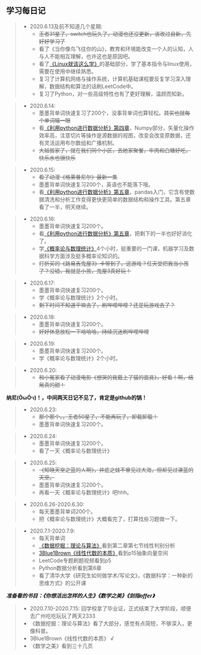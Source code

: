 学习每日记
---

>+ 2020.6.13及前不知道几个星期:
>   + ~~王者31星了，switch也玩久了，动漫也还没更新，该改过自新，先好好学习了~~
>   + 看了《当你像鸟飞往你的山》，教育和环境能改变一个人的认知，人与人不能相互理解，也许这也是原因吧。
>   + 看了[《Linux就该这么学》](https://www.linuxprobe.com/)的基础部分，学了基本指令与linux使用，需要在使用中继续熟悉。
>   + 复习了计算机网络与操作系统，计算机基础课程要反复学习深入理解，数据结构和算法的话刷LeetCode中。
>   + 复习了Python，对一些高级特性也有了更好理解，温顾而知新。

>- 2020.6.14:
>   - 墨墨背单词快速复习了200个，没事背单词也算轻松。~~其实也就每个单词瞄一眼~~
>   - 看[《利用python进行数据分析》第四章](https://github.com/apachecn/pyda-2e-zh/blob/master/4.md#%E5%88%87%E7%89%87%E7%B4%A2%E5%BC%95)，Numpy部分，矢量化操作效率高，注意切片等操作是源数据的视图，改变会改变原数据，还有灵活运用布尔数组和广播机制。
>   - ~~大姑搬家了，就在我们同个小区，去她家聚餐，牛肉和白鳝好吃，快乐水也很快乐~~

>* 2020.6.15:
>   * ~~看了动漫《格莱普尼尔》最新一集~~
>   * 墨墨背单词快速复习200个，英语也不能落下哦。
>   * 看[《利用python进行数据分析》第五章](https://github.com/apachecn/pyda-2e-zh/blob/master/5.md)，pandas入门，它含有使数据清洗和分析工作变得更快更简单的数据结构和操作工具。第五章看了一半，明天继续。

>* 2020.6.16:
>   * 墨墨背单词快速复习200个。
>   * 看[《利用python进行数据分析》第五章](https://github.com/apachecn/pyda-2e-zh/blob/master/5.md)，把剩下的一半也好好消化了。
>   * 学[《概率论与数理统计》](bilibili.com/video/BV1ot411y7mU?from=search&seid=7829238595854765335)4个小时，挺重要的一门课，机器学习及数据科学方面涉及挺多概率论知识的。
>   * ~~打折买的《路易吉鬼屋3》卡带到了，这游戏？任天堂把我当小孩了？没错，我就是小孩，鬼屋3真好玩！~~

>* 2020.6.17:
>   * 墨墨背单词快速复习200个。
>   * 学《概率论与数理统计》2个小时。
>   * ~~剩下时间不知道干嘛去了，刷哔哩哔哩？还是玩游戏去了？~~

>* 2020.6.18:
>   * 墨墨背单词快速复习200个。
>   * ~~好好休息放松一下哈哈哈，持续沉迷刷哔哩哔哩~~

>* 2020.6.19:
>   * 墨墨背单词快速复习200个。
>   * 学《概率论与数理统计》2个小时。

>* 2020.6.20:
>   * ~~和小冤家看了动漫电影《想哭的我戴上了猫的面具》，好看！啊，结局真的甜！~~

**纳尼(ÒωÓױ)！，中间两天日记不见了，肯定是github的锅！**

>* 2020.6.23:
>   * ~~那个那个。。王者50星了，不能再玩了，卸载卸载！~~
>   * 墨墨背单词快速复习200个。

>* 2020.6.24:
>   * 墨墨背单词快速复习200个。
>   * 看了一天《概率论与数理统计》

>* 2020.6.25:
>   * ~~《知晓天空之蓝的人啊》，井底之蛙不曾见过大海，但却见过湛蓝的天空。~~
>   * 墨墨背单词快速复习200个。
>   * 再看一天《概率论与数理统计》吧hhh。

>* 2020.6.26-2020.6.30:
>   * 每天墨墨背单词200个。
>   * 把《概率论与数理统计》大概看完了，打算找些习题做一下。

>* 2020.7.1-2020.7.9:
>   * 每天背单词
>   * [《数据挖掘：理论与算法》](https://next.xuetangx.com/learn/THU08091000385/THU08091000385/1516742/video/1409588)看到第二章第七节线性判别分析
>   * [3Blue1Brown《线性代数的本质》](https://www.bilibili.com/video/BV1ys411472E)看到p15抽象向量空间
>   * LeetCode专题刷题视频看到p5
>   * Python数据分析看到第6章
>   * 看了清华大学《研究生如何做学术/写论文》，《数据科学：一种新的思维方式》的公开课

***准备看的书目：《你想活出怎样的人生》《数学之美》《剑指offer》***

>* 2020.7.10-2020.7.15:
> 回学校拿了毕业证，正式结束了大学阶段，顺便去广州吃吃玩玩了两天2333
>  * 《数据挖掘：理论与算法》看了大部分，感觉有点简短，不够深入，更像科普。
>  * 3Blue1Brown《线性代数的本质》 √
>  * 《数学之美》看到三十几页
